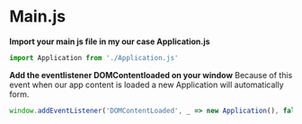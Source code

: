  # Main.js

**Import your main js file in my our case Application.js**

~~~ js
import Application from './Application.js'
~~~

**Add the eventlistener DOMContentloaded on your window**
Because of this event when our app content is loaded a new Application will automatically form.
~~~ js
window.addEventListener('DOMContentLoaded', _ => new Application(), false)
~~~
